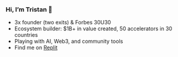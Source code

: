 ### Hi, I’m Tristan 👋  
- 3x founder (two exits) & Forbes 30U30  
- Ecosystem builder: $1B+ in value created, 50 accelerators in 30 countries  
- Playing with AI, Web3, and community tools  
- Find me on [Replit](https://replit.com/@tristanpollock)  

<!--
**tristanpollock/tristanpollock** is a ✨ _special_ ✨ repository because its `README.md` (this file) appears on your GitHub profile.

Here are some ideas to get you started:

- 🔭 I’m currently working on ...
- 🌱 I’m currently learning ...
- 👯 I’m looking to collaborate on ...
- 🤔 I’m looking for help with ...
- 💬 Ask me about ...
- 📫 How to reach me: ...
- 😄 Pronouns: ...
- ⚡ Fun fact: ...
-->
